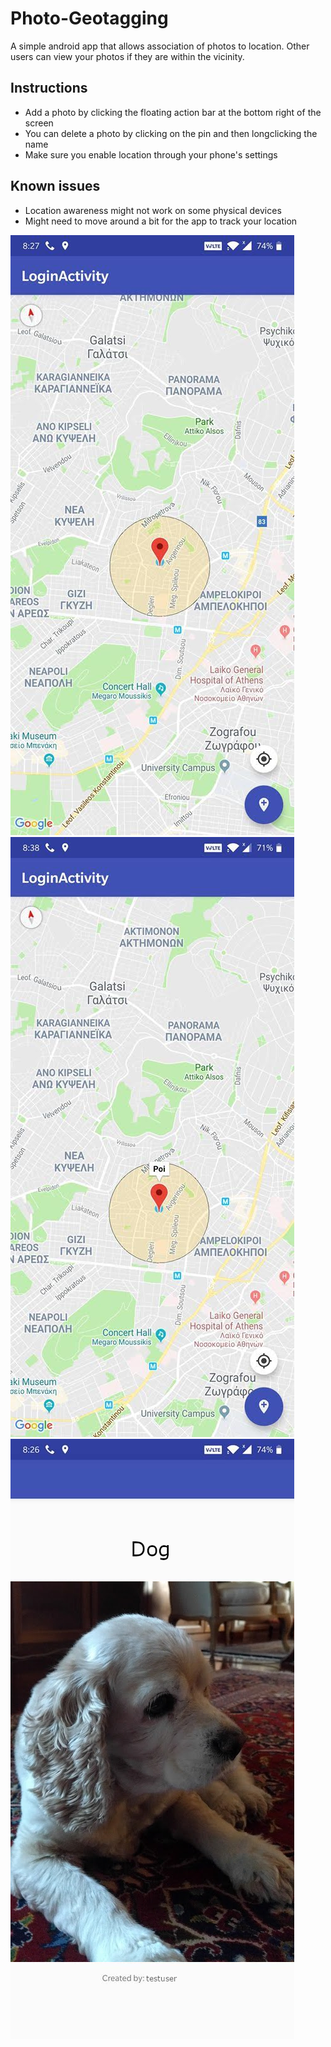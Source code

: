 # Photo-Geotagging
A simple android app that allows association of photos to location.
Other users can view your photos if they are within the vicinity.

## Instructions
- Add a photo by clicking the floating action bar at the bottom right of the screen
- You can delete a photo by clicking on the pin and then longclicking the name
- Make sure you enable location through your phone's settings

## Known issues
- Location awareness might not work on some physical devices
- Might need to move around a bit for the app to track your location


![poi](https://github.com/ADVavvas/Photo-Geotagging/blob/master/poi_map.jpg)
![poi_details](https://github.com/ADVavvas/Photo-Geotagging/blob/master/poi_details.jpg)
![poi_image](https://github.com/ADVavvas/Photo-Geotagging/blob/master/geotag.png)
